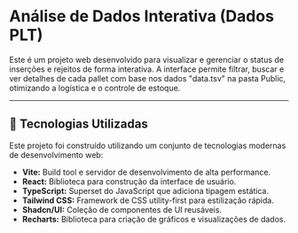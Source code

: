 # Análise de Dados Interativa (Dados PLT)

Este é um projeto web desenvolvido para visualizar e gerenciar o status de inserções e rejeitos de forma interativa. A interface permite filtrar, buscar e ver detalhes de cada pallet com base nos dados "data.tsv" na pasta Public, otimizando a logística e o controle de estoque.

---

## 🚀 Tecnologias Utilizadas

Este projeto foi construído utilizando um conjunto de tecnologias modernas de desenvolvimento web:

* **Vite:** Build tool e servidor de desenvolvimento de alta performance.
* **React:** Biblioteca para construção da interface de usuário.
* **TypeScript:** Superset do JavaScript que adiciona tipagem estática.
* **Tailwind CSS:** Framework de CSS utility-first para estilização rápida.
* **Shadcn/UI:** Coleção de componentes de UI reusáveis.
* **Recharts:** Biblioteca para criação de gráficos e visualizações de dados.

